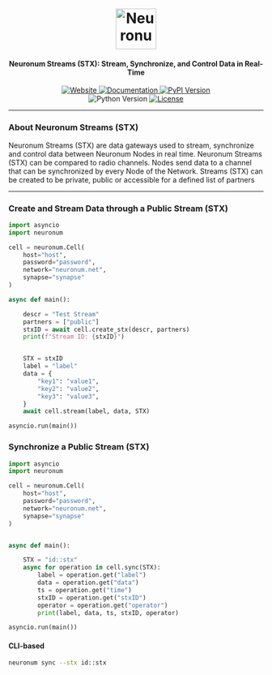 <h1 align="center">
  <img src="https://neuronum.net/static/neuronum.svg" alt="Neuronum" width="80">
</h1>
<h4 align="center">Neuronum Streams (STX): Stream, Synchronize, and Control Data in Real-Time</h4>

<p align="center">
  <a href="https://neuronum.net">
    <img src="https://img.shields.io/badge/Website-Neuronum-blue" alt="Website">
  </a>
  <a href="https://github.com/neuronumcybernetics/neuronum">
    <img src="https://img.shields.io/badge/Docs-Read%20now-green" alt="Documentation">
  </a>
  <a href="https://pypi.org/project/neuronum/">
    <img src="https://img.shields.io/pypi/v/neuronum.svg" alt="PyPI Version">
  </a><br>
  <img src="https://img.shields.io/badge/Python-3.8%2B-yellow" alt="Python Version">
  <a href="https://github.com/neuronumcybernetics/neuronum/blob/main/LICENSE.md">
    <img src="https://img.shields.io/badge/License-MIT-blue.svg" alt="License">
  </a>
</p>

------------------

### **About Neuronum Streams (STX)**
Neuronum Streams (STX) are data gateways used to stream, synchronize and control data between Neuronum Nodes in real time. Neuronum Streams (STX) can be compared to radio channels. Nodes send data to a channel that can be synchronized by every Node of the Network. Streams (STX) can be created to be private, public or accessible for a defined list of partners

------------------

### **Create and Stream Data through a Public Stream (STX)**
```python
import asyncio
import neuronum

cell = neuronum.Cell(                                                       # set Cell connection
    host="host",                                                            # Cell host
    password="password",                                                    # Cell password
    network="neuronum.net",                                                 # Cell network -> neuronum.net
    synapse="synapse"                                                       # Cell synapse (auth token)
)

async def main():

    descr = "Test Stream"                                                   # describe your Stream STX (max 25 characters)
    partners = ["public"]                                                   # A public Stream all Cells can synchronize
    stxID = await cell.create_stx(descr, partners)                          # create the Stream STX -> get stxID back
    print(f"Stream ID: {stxID}")                                            # print the Stream STX ID


    STX = stxID                                                             # select the Stream STX
    label = "label"                                                         # label your data
    data = {                                                                # data as key-value pairs
        "key1": "value1",
        "key2": "value2",
        "key3": "value3",
    }
    await cell.stream(label, data, STX)                                     # stream data to Stream STX - > get success message back

asyncio.run(main())
```

### **Synchronize a Public Stream (STX)**
```python
import asyncio
import neuronum

cell = neuronum.Cell(                                                       # set Cell connection
    host="host",                                                            # Cell host
    password="password",                                                    # Cell password
    network="neuronum.net",                                                 # Cell network -> neuronum.net
    synapse="synapse"                                                       # Cell synapse
)


async def main():

    STX = "id::stx"                                                         # select the Stream STX
    async for operation in cell.sync(STX):                                  # get Stream operations
        label = operation.get("label")                                      # get Stream operation details
        data = operation.get("data")
        ts = operation.get("time")
        stxID = operation.get("stxID")
        operator = operation.get("operator")
        print(label, data, ts, stxID, operator)                             # print Stream operation details                                                 

asyncio.run(main())
```

#### **CLI-based**
```sh
neuronum sync --stx id::stx                                                 # use 'neuronum sync' without --stx flag to synchronize your private Stream (STX)
```